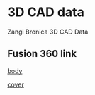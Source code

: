 # 3D CAD data
Zangi Bronica 3D CAD Data

## Fusion 360 link

[body](http://a360.co/2CI3teU)

[cover](https://a360.co/2IPPX1a)
